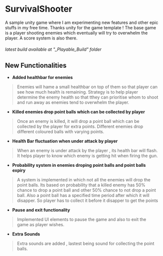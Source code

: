 # SurvivalShooter
A sample unity game where I am experimenting new features and other epic stuffs in my free time. Thanks unity for the game template !
The base game is a player shooting enemies which eventually will try to overwhelm the player. A score system is also there.

###### latest build available at "_Playable_Build" folder

## New Functionalities 
- __Added healthbar for enemies__

>Enemies will hame a small healthbar on top of them so that player can see how much health is remaining. Strategy is to help player determine the enemy health so that tthey can prioritise whom to shoot and run away as enemies tend to overwhelm the player.

- __Killed enemies drop point balls which can be collected by player__

>Once an enemy is killed, it will drop a point ball which can be collected by the player for extra points. Different enemies drop different coloured balls with varying points.

- __Health Bar fluctuation when under attack by player__

>When an enemy is under attack by the player , its health bar will flash. It helps player to know which enemy is getting hit when firing the gun.

- __Probability system in enemies droping point balls and point balls expiry__

>A system is implemented in which not all the enemies will drop the point balls. Its based on probability that a killed enemy has 50% chance to drop a point ball and other 50% chance to not drop a point ball.
Also a point ball has a specified time period after which it will disapper. So player has to collect it before it disapper to get the points

- __Pause and exit functionality__

>Implemented UI elements to pause the game and also to exit the game as player wishes.

- __Extra Sounds__

>Extra sounds are added , lastest being sound for collecting the point balls. 
